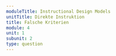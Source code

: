 ```yaml
---
moduleTitle: Instructional Design Models
unitTitle: Direkte Instruktion
title: Falsche Kriterien
module: 4
unit: 1
subunit: 2
type: question
---
```


<multiplechoice question="Welches dieser Kriterien sind keine Elemente direkter Instruktion?"></multiplechoice>